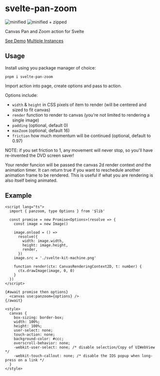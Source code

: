 # svelte-pan-zoom

![minified](https://img.shields.io/bundlephobia/min/svelte-pan-zoom/0.0.6?style=for-the-badge)
![minified + zipped](https://img.shields.io/bundlephobia/minzip/svelte-pan-zoom/0.0.6?style=for-the-badge)

Canvas Pan and Zoom action for Svelte

[See Demo](https://captaincodeman.github.io/svelte-pan-zoom/)
[Multiple Instances](https://captaincodeman.github.io/svelte-pan-zoom/multi)

## Usage

Install using you package manager of choice:

    pnpm i svelte-pan-zoom

Import action into page, create options and pass to action.

Options include:

- `width` & `height` in CSS pixels of item to render (will be centered and sized to fit canvas)
- `render` function to render to canvas (you're not limited to rendering a single image)
- `padding` (optional, default 0)
- `maxZoom` (optional, default 16)
- `friction` how much momentum will be continued (optional, default to 0.97)

NOTE: if you set friction to 1, any movement will never stop, so you'll have re-invented the DVD screen saver!

Your render funcion will be passed the canvas 2d render context _and_ the animation timer. It can return true if you want to reschedule another animation frame to be rendered. This is useful if what you are rendering is also itself being animated.

## Example

```svelte
<script lang="ts">
  import { panzoom, type Options } from '$lib'

  const promise = new Promise<Options>(resolve => {
    const image = new Image()

    image.onload = () =>
      resolve({
        width: image.width,
        height: image.height,
        render,
      })
    image.src = './svelte-kit-machine.png'

    function render(ctx: CanvasRenderingContext2D, t: number) {
      ctx.drawImage(image, 0, 0)
    }
  })
</script>

{#await promise then options}
  <canvas use:panzoom={options} />
{/await}

<style>
  canvas {
    box-sizing: border-box;
    width: 100%;
    height: 100%;
    user-select: none;
    touch-action: none;
    background-color: #ccc;
    overscroll-behavior: none;
    -webkit-user-select: none; /* disable selection/Copy of UIWebView */
    -webkit-touch-callout: none; /* disable the IOS popup when long-press on a link */
  }
</style>
```
